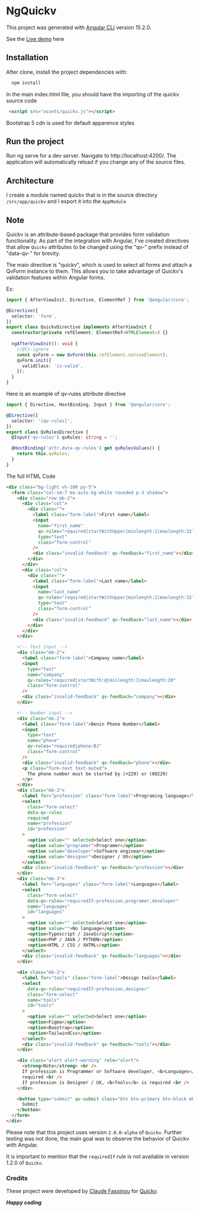 # NgQuickv

This project was generated with [Angular CLI](https://github.com/angular/angular-cli) version 15.2.0.

See the [Live demo](https://angulat-quickv.vercel.app/) here

## Installation
After clone, install the project dependencies with:
```bash
  npm install
```
In the main index.html file, you should have the importing of the quickv source code
```html
 <script src="assets/quickv.js"></script>
```

Bootstrap 5 cdn is used for default apparence styles
## Run the project
Run ng serve for a dev server. Navigate to http://localhost:4200/. The application will automatically reload if you change any of the source files.

## Architecture
I create a module named quickv that is in the source directory `/src/app/quickv` and I export it into the  `AppModule`

## Note
Quickv is an attribute-based package that provides form validation functionality. As part of the integration with Angular, I've created directives that allow `Quickv` attributes to be changed using the "qv-" prefix instead of "data-qv-" for brevity.

The main directive is "quickv", which is used to select all forms and attach a QvForm instance to them. This allows you to take advantage of Quickv's validation features within Angular forms.

Ex:
```ts
import { AfterViewInit, Directive, ElementRef } from '@angular/core';

@Directive({
  selector: 'form',
})
export class QuickvDirective implements AfterViewInit {
  constructor(private refElement: ElementRef<HTMLElement>) {}
  
  ngAfterViewInit(): void {
    //@ts-ignore
    const qvForm = new QvForm(this.refElement.nativeElement);
    qvForm.init({
      validClass: 'is-valid',
    });
  }
}
```

Here is an example of qv-rules attribute directive
```ts
import { Directive, HostBinding, Input } from '@angular/core';

@Directive({
  selector: '[qv-rules]',
})
export class QvRulesDirective {
  @Input('qv-rules') qvRules: string = '';

  @HostBinding('attr.data-qv-rules') get qvRulesValues() {
    return this.qvRules;
  }
}
```

The full HTML Code

```html
<div class="bg-light vh-100 py-5">
  <form class="col-sm-7 mx-auto bg-white rounded p-3 shadow">
    <div class="row mb-2">
      <div class="col">
        <div class="">
          <label class="form-label">First name</label>
          <input
            name="first_name"
            qv-rules="required|startWithUpper|minlength:2|maxlength:32"
            type="text"
            class="form-control"
          />
          <div class="invalid-feedback" qv-feedback="first_name"></div>
        </div>
      </div>
      <div class="col">
        <div class="">
          <label class="form-label">Last name</label>
          <input
            name="last_name"
            qv-rules="required|startWithUpper|minlength:2|maxlength:32"
            type="text"
            class="form-control"
          />
          <div class="invalid-feedback" qv-feedback="last_name"></div>
        </div>
      </div>
    </div>

    <!-- Text input -->
    <div class="mb-2">
      <label class="form-label">Company name</label>
      <input
        type="text"
        name="company"
        qv-rules="required|startWith:@|minlength:3|maxlength:20"
        class="form-control"
      />
      <div class="invalid-feedback" qv-feedback="company"></div>
    </div>

    <!-- Number input -->
    <div class="mb-2">
      <label class="form-label">Benin Phone Number</label>
      <input
        type="text"
        name="phone"
        qv-rules="required|phone:BJ"
        class="form-control"
      />
      <div class="invalid-feedback" qv-feedback="phone"></div>
      <p class="form-text text-muted">
        The phone number must be started by (+229) or (00229)
      </p>
    </div>
    <div class="mb-3">
      <label for="profession" class="form-label">Programing language</label>
      <select
        class="form-select"
        data-qv-rules
        required
        name="profession"
        id="profession"
      >
        <option value="" selected>Select one</option>
        <option value="programer">Programer</option>
        <option value="developer">Software enginear</option>
        <option value="designer">Designer / UX</option>
      </select>
      <div class="invalid-feedback" qv-feedback="profession"></div>
    </div>
    <div class="mb-3">
      <label for="languages" class="form-label">Languages</label>
      <select
        class="form-select"
        data-qv-rules="requiredIf:profession,programer,developer"
        name="languages"
        id="languages"
      >
        <option value="" selected>Select one</option>
        <option value="">No language</option>
        <option>Typescript / JavaScript</option>
        <option>PHP / JAVA / PYTHON</option>
        <option>HTML / CSS / XHTML</option>
      </select>
      <div class="invalid-feedback" qv-feedback="languages"></div>
    </div>

    <div class="mb-3">
      <label for="tools" class="form-label">Design tools</label>
      <select
        data-qv-rules="requiredIf:profession,designer"
        class="form-select"
        name="tools"
        id="tools"
      >
        <option value="" selected>Select one</option>
        <option>Figma</option>
        <option>Boostrap</option>
        <option>TailwindCss</option>
      </select>
      <div class="invalid-feedback" qv-feedback="tools"></div>
    </div>

    <div class="alert alert-warning" role="alert">
      <strong>Note</strong> <br />
      If profession is Programmer or Software developer, <b>Languages</b> is
      required <br />
      If profession is Designer / UX, <b>Tools</b> is required <br />
    </div>

    <button type="submit" qv-submit class="btn btn-primary btn-block mb-2">
      Submit
    </button>
  </form>
</div>
```
Please note that this project uses version `2.0.0-alpha` of `Quickv`. Further testing was not done, the main goal was to observe the behavior of Quickv with Angular.

It is important to mention that the `requiredIf` rule is not available in version 1.2.0 of `Quickv`.

### Credits

These project were developed by [Claude Fassinou](https://github.com/Claudye) for [Quickv](https://github.com/quick-v).

**_Happy coding_**
